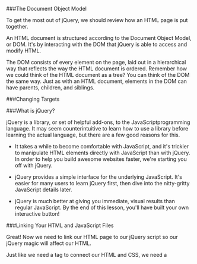 ###The Document Object Model


To get the most out of jQuery, we should review how an HTML page is put together.

An HTML document is structured according to the Document Object Model, or DOM. It's by interacting with the DOM that jQuery is able to access and modify HTML.

The DOM consists of every element on the page, laid out in a hierarchical way that reflects the way the HTML document is ordered. Remember how we could think of the HTML document as a tree? You can think of the DOM the same way. Just as with an HTML document, elements in the DOM can have parents, children, and siblings.


###Changing Targets


###What is jQuery?

jQuery is a library, or set of helpful add-ons, to the JavaScriptprogramming language. It may seem counterintuitive to learn how to use a library before learning the actual language, but there are a few good reasons for this.

- It takes a while to become comfortable with JavaScript, and it's trickier to manipulate HTML elements directly with JavaScript than with jQuery. In order to help you build awesome websites faster, we're starting you off with jQuery.

- jQuery provides a simple interface for the underlying JavaScript. It's easier for many users to learn jQuery first, then dive into the nitty-gritty JavaScript details later.

- jQuery is much better at giving you immediate, visual results than regular JavaScript. By the end of this lesson, you'll have built your own interactive button!

###Linking Your HTML and JavaScript Files

Great! Now we need to link our HTML page to our jQuery script so our jQuery magic will affect our HTML.

Just like we need a <link> tag to connect our HTML and CSS, we need a<script> tag to connect our HTML and jQuery. The tag looks like this:


###Getting Started


Next, we'll need to start up our jQuery magic using the $(document).ready();syntax you've seen. It works like this:

 - $() says, "hey, jQuery things are about to happen!"

Putting document between the parentheses tells us that we're about to work our magic on the HTMLdocument itself.

.ready(); is a function, or basic action, in jQuery. It says "hey, I'm going to do stuff as soon as the HTML document is ready!"

Whatever goes in .ready()'s parentheses is the jQuery event that occurs as soon as the HTML document is ready.

So,

$(document).ready(something);

says: "when the HTML document is ready, do something!" (We'll show you how to replace something with an action in the next exercise.)

Note that .ready(); ends with a semicolon. This tells jQuery that you're done giving it a command.
